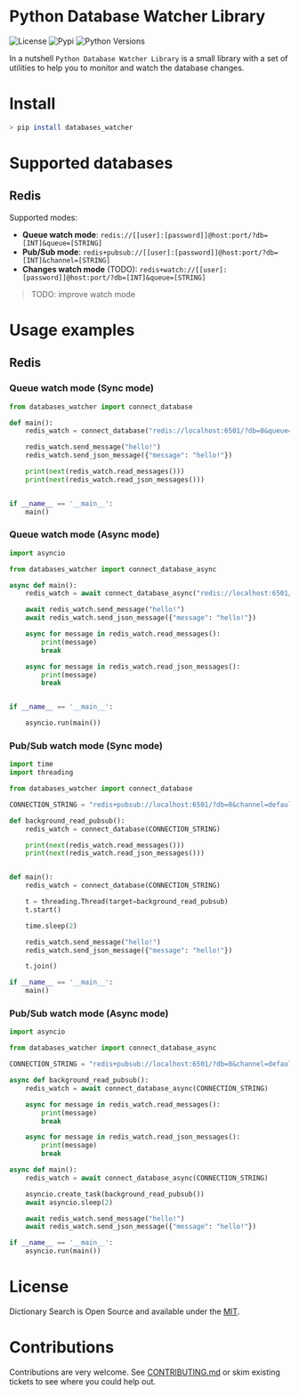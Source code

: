 # Python Database Watcher Library

![License](https://img.shields.io/badge/License-Apache2-SUCCESS)
![Pypi](https://img.shields.io/pypi/v/databases_watcher)
![Python Versions](https://img.shields.io/badge/Python-3.8%20%7C%203.9%20%7C%203.10-blue)

In a nutshell ``Python Database Watcher Library`` is a small library with a set of utilities to help you to monitor and watch the database changes.

# Install

```bash
> pip install databases_watcher
```

# Supported databases

## Redis

Supported modes:

- **Queue watch mode**: `redis://[[user]:[password]]@host:port/?db=[INT]&queue=[STRING]`
- **Pub/Sub mode**: `redis+pubsub://[[user]:[password]]@host:port/?db=[INT]&channel=[STRING]`
- **Changes watch mode** (TODO): `redis+watch://[[user]:[password]]@host:port/?db=[INT]&queue=[STRING]`

> TODO: improve watch mode

# Usage examples

## Redis

### Queue watch mode (Sync mode)

```python
from databases_watcher import connect_database

def main():
    redis_watch = connect_database("redis://localhost:6501/?db=0&queue=default")

    redis_watch.send_message("hello!")
    redis_watch.send_json_message({"message": "hello!"})

    print(next(redis_watch.read_messages()))
    print(next(redis_watch.read_json_messages()))


if __name__ == '__main__':
    main()
```

### Queue watch mode (Async mode)

```python
import asyncio

from databases_watcher import connect_database_async

async def main():
    redis_watch = await connect_database_async("redis://localhost:6501/?db=0&queue=default")

    await redis_watch.send_message("hello!")
    await redis_watch.send_json_message({"message": "hello!"})

    async for message in redis_watch.read_messages():
        print(message)
        break

    async for message in redis_watch.read_json_messages():
        print(message)
        break


if __name__ == '__main__':

    asyncio.run(main())

```

### Pub/Sub watch mode (Sync mode)

```python
import time
import threading

from databases_watcher import connect_database

CONNECTION_STRING = "redis+pubsub://localhost:6501/?db=0&channel=default"

def background_read_pubsub():
    redis_watch = connect_database(CONNECTION_STRING)

    print(next(redis_watch.read_messages()))
    print(next(redis_watch.read_json_messages()))


def main():
    redis_watch = connect_database(CONNECTION_STRING)

    t = threading.Thread(target=background_read_pubsub)
    t.start()

    time.sleep(2)

    redis_watch.send_message("hello!")
    redis_watch.send_json_message({"message": "hello!"})

    t.join()

if __name__ == '__main__':
    main()

```

### Pub/Sub watch mode (Async mode)

```python
import asyncio

from databases_watcher import connect_database_async

CONNECTION_STRING = "redis+pubsub://localhost:6501/?db=0&channel=default"

async def background_read_pubsub():
    redis_watch = await connect_database_async(CONNECTION_STRING)

    async for message in redis_watch.read_messages():
        print(message)
        break

    async for message in redis_watch.read_json_messages():
        print(message)
        break

async def main():
    redis_watch = await connect_database_async(CONNECTION_STRING)

    asyncio.create_task(background_read_pubsub())
    await asyncio.sleep(2)

    await redis_watch.send_message("hello!")
    await redis_watch.send_json_message({"message": "hello!"})

if __name__ == '__main__':
    asyncio.run(main())

```

# License

Dictionary Search is Open Source and available under the [MIT](https://github.com/cr0hn/python-performance-tools/blob/main/LICENSE).

# Contributions

Contributions are very welcome. See [CONTRIBUTING.md](https://github.com/cr0hn/python-performance-tools/blob/main/CONTRIBUTING.md) or skim existing tickets to see where you could help out.


